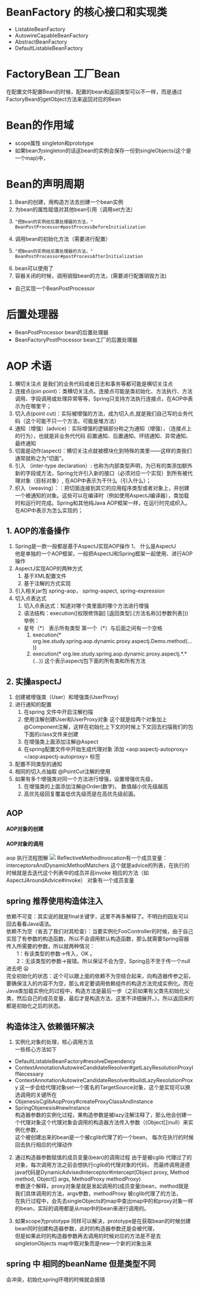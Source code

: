 
# BeanFactory 的核心接口和实现类
* ListableBeanFactory
* AutowireCapableBeanFactory
* AbstractBeanFactory
* DefaultListableBeanFactory

# FactoryBean 工厂Bean
 在配置文件配置Bean的时候，配置的bean和返回类型可以不一样，而是通过FactoryBean的getObject方法来返回对应的Bean
 
# Bean的作用域
* scope属性 singleton和prototype
* 如果bean为singleton的话这bean的实例会保存一份到singleObjects(这个是一个map)中，
# Bean的声明周期
1. Bean的创建，用构造方法去创建一个bean实例
2. 为bean的属性赋值对其他bean引用（调用set方法）
3.     "把Bean的实例给后置处理器的方法，"  BeanPostProcessor#postProcessBeforeInitialization
4. 调用bean的初始化方法（需要进行配置） 
5.     "把Bean的实例给后置处理器的方法，" BeanPostProcessor#postProcessAfterInitialization
6. bean可以使用了
7. 容器关闭的时候，调用销毁bean的方法，(需要进行配置销毁方法)
* 自己实现一个BeanPostProcessor


# 后置处理器

* BeanPostProcessor bean的后置处理器
* BeanFactoryPostProcessor bean工厂的后置处理器


# AOP 术语
1. 横切关注点 是我们的业务代码或者日志和事务等都可能是横切关注点
2. 连接点(join point)：类横切关注点。连接点可能是类初始化、方法执行、方法调用、字段调用或处理异常等等，Spring只支持方法执行连接点，在AOP中表示为在哪里干；
3. 切入点(point cut)：实际被增强的方法，成为切入点,就是我们自己写的业务代码（这个可能不只一个方法，可能是堆方法）
4. 通知（增强）(advice)：实际增强的逻辑部分称之为通知（增强），（连接点上的行为），也就是非业务代代码
   前置通知、后置通知、环绕通知、异常通知、最终通知
5. 切面是动作(aspect)：横切关注点就被模块化到特殊的类里——这样的类我们通常就称之为“切面”。
6. 引入 （inter-type declaration）: 也称为内部类型声明，为已有的类添加额外新的字段或方法，Spring允许引入新的接口（必须对应一个实现）到所有被代理对象（目标对象）, 在AOP中表示为干什么（引入什么）；
7. 织入（weaving）：：把切面连接到其它的应用程序类型或者对象上，并创建一个被通知的对象。这些可以在编译时（例如使用AspectJ编译器），类加载时和运行时完成。Spring和其他纯Java AOP框架一样，在运行时完成织入。在AOP中表示为怎么实现的；
## 1. AOP的准备操作
1. Spring是一款一般都是基于AspectJ实现AOP操作 
   1、 什么是AspectJ  
      他是单独的一个AOP框架，一般把AspectJ和Spring框架一起使用、进行AOP操作 
2. AspectJ实现AOP的两种方式 
   1. 基于XML配置文件   
   2. 基于注解的方式实现
3. 引入相关jar包 spring-aop， spring-aspect, spring-expression
4. 切入点表达式 
   1. 切入点表达式：知道对哪个类里面的哪个方法进行增强
   2. 语法结构：execution(\[权限修饰副\] \[返回类型\].\[方法名称\](\[参数列表\]))        
举例：
   * 星号（\*） 表示所有类型 第一个（\*）与后面之间有一个空格
      1. execution(* org.lee.study.spring.aop.dynamic.proxy.aspectj.Demo.method(...))
      1. execution(\* org.lee.study.spring.aop.dynamic.proxy.aspectj.\*.\*(...))  这个表示aspectj包下面的所有类和所有方法


## 2. 实操aspectJ
1. 创建被增强类（User）和增强类(UserProxy)
2. 进行通知的配置
   1. 在spring 文件中开启注解扫描
   2. 使用注解创建User和UserProxy对象  这个就是给两个对象加上@Component注解，这样在初始化上下文的时候上下文回去扫描我们的包下面的class文件来创建
   3. 在增强类上面添加注解@Aspect  
   4. 在spring配置文件中开始生成代理对象 添加 \<aop:aspectj-autoproxy\></aop:aspectj-autoproxy> 标签
3. 配置不同类型的通知
4. 相同的切入点抽取 @PointCut注解的使用
5. 如果有多个增强类对同一个方法进行增强，设置增强优先级，
   1. 在增强类的上面添加注解@Order(数字)， 数值越小优先级越高
   2. 高优先级回复覆盖低优先级而是在高优先级前面。
## AOP
#### AOP对象的创建

#### AOP对象的调用
aop 执行流程图解
![](D:\code\java\integration\spring\img\aop.png)
ReflectiveMethodInvocation有一个成员变量：interceptorsAndDynamicMethodMatchers
这个就是advice的列表，在执行的时候就是去迭代这个列表中的成员并且invoke 相应的方法（如AspectJAroundAdvice#invoke）
对象有一个成员变量

## spring 推荐使用构造体注入
依赖不可变：其实说的就是final关键字，这里不再多解释了。不明白的园友可以回去看看Java语法。     
依赖不为空（省去了我们对其检查）：当要实例化FooController的时候，由于自己实现了有参数的构造函数，所以不会调用默认构造函数，那么就需要Spring容器传入所需要的参数，所以就两种情况：    
&emsp;&emsp;1：有该类型的参数->传入，OK 。      
&emsp;&emsp;2：无该类型的参数->报错。所以保证不会为空，Spring总不至于传一个null进去吧 😦         
完全初始化的状态：这个可以跟上面的依赖不为空结合起来，向构造器传参之前，要确保注入的内容不为空，那么肯定要调用依赖组件的构造方法完成实例化。而在Java类加载实例化的过程中，构造方法是最后一步（之前如果有父类先初始化父类，然后自己的成员变量，最后才是构造方法，这里不详细展开。）。所以返回来的都是初始化之后的状态。     



## 构造体注入 依赖循环解决
1. 实例化对象的处理，核心调用方法  
一些核心方法如下
 - DefaultListableBeanFactory#resolveDependency
 - ContextAnnotationAutowireCandidateResolver#getLazyResolutionProxyIfNecessary
 - ContextAnnotationAutowireCandidateResolver#buildLazyResolutionProxy
这一步会给代理对象set一个匿名的TargetSource对象，这个是实现可以换选调用的关键所在
 - ObjenesisCglibAopProxy#createProxyClassAndInstance
 - SpringObjenesis#newInstance  
构造器参数的实例化过程，果构造参数是被lazy注解注释了，那么他会创建一个代理对象这个代理对象会调用的构造器方法传入参数（(Object[])null）来实例化参数，    
这个被创建出来的bean是一个被cglib代理了的一个bean， 每次在执行的时候回去执行相应的代理动作

2. 通过构造器参数赋值的成员变量(bean)的调用过程
由于是被cglib 代理过了的对象，每次调用方法之前会想执行cglib的代理对象的代码，
而最终调用道德java代码是DynamicAdvisedInterceptor#intercept(Object proxy, Method method, Object[] args, MethodProxy methodProxy)   
参数逐个解释，proxy对象是就是发起调用的(成员变量)bean，method就是我们具体调用的方法，args参数，methodProxy 被cglib代理了的方法，  
在执行过程中，会先去singleObjects的map中查出map中的和proxy对象一样的bean，实际的调用都是从map中的bean来进行调用的。  


3. 如果scope为prototype 同样可以解决，prototype是在获取bean的时候创建bean同时创建构造器参数，此时的构造器参数还是会被代理，   
但是如果此时的构造器参数再去调用的时候对应的方法是不是去singletonObjects map中取对象而是new一个新的对象出来

## spring 中 相同的beanName 但是类型不同
会冲突，初始化spring环境的时候就会报错

